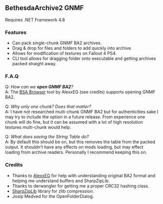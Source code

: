 ## BethesdaArchive2 GNMF
Requires .NET Framework 4.8

### Features
 - Can pack single-chunk GNMF BA2 archives.
 - Drag & drop for files and folders to add quickly into archive.
 - Allows for modification of textures on Fallout 4 PS4.
 - CLI tool allows for dragging folder onto executable and getting archives packed straight away.

### F.A.Q

Q: _How can we **open GNMF BA2**?_  
A: The [BSA Browser](https://github.com/AlexxEG/BSA_Browser) tool by AlexxEG (see credits) supports opening GNMF BA2.  

Q: _Why only one chunk? Does that matter?_  
A: I have not researched multi-chunk GNMF BA2 but for authenticities sake I may try to include the option in a future release. From experience one chunk will do fine, but it can be assumed with a lot of high resolution textures multi-chunk would help.

Q: _What does saving the String Table do?_  
A: By default this should be on, but this removes the table from the packed output. It shouldn't have any effects on mods loading, but may effect loading from archive readers. Personally I recommend keeping this on.

### Credits
 - Thanks to [AlexxEG](https://github.com/AlexxEG) for help with understanding original BA2 format and helping me understand buffers and SharpZipLib.
 - Thanks to derwangler for getting me a proper CRC32 hashing class.
 - [SharpZipLib](https://github.com/icsharpcode/SharpZipLib) library for zlib compression.
 - Josip Medved for the OpenFolderDialog.
